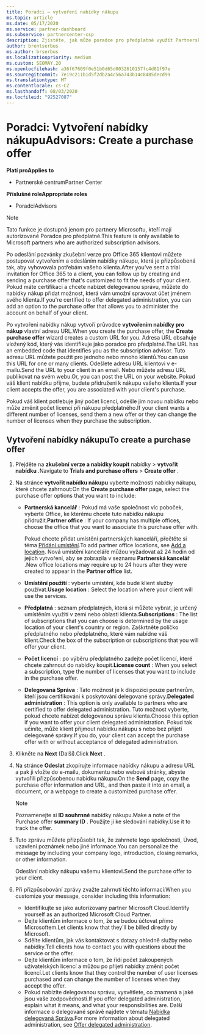```yaml
---
title: Poradci – vytvoření nabídky nákupu
ms.topic: article
ms.date: 05/17/2020
ms.service: partner-dashboard
ms.subservice: partnercenter-csp
description: Zjistěte, jak může poradce pro předplatné využít Partnerské centrum k vytvoření nabídky nákupu a vlastní adresy URL, které se mají zahrnout do zkušebních pozvánek Office 365.
author: brentserbus
ms.author: brserbus
ms.localizationpriority: medium
ms.custom: SEOMAY.20
ms.openlocfilehash: a36f67609f0e51b0d65d0032610157fc4d81f97e
ms.sourcegitcommit: 7e19c211b1d5f2db2a4c56a743b14c8485decd99
ms.translationtype: MT
ms.contentlocale: cs-CZ
ms.lasthandoff: 08/03/2020
ms.locfileid: "92527087"
---
```

# <a name="advisors-create-a-purchase-offer"></a><span data-ttu-id="fc8e0-103">Poradci: Vytvoření nabídky nákupu</span><span class="sxs-lookup"><span data-stu-id="fc8e0-103">Advisors: Create a purchase offer</span></span>

<span data-ttu-id="fc8e0-104">**Platí pro**</span><span class="sxs-lookup"><span data-stu-id="fc8e0-104">**Applies to**</span></span>

- <span data-ttu-id="fc8e0-105">Partnerské centrum</span><span class="sxs-lookup"><span data-stu-id="fc8e0-105">Partner Center</span></span>
 
<span data-ttu-id="fc8e0-106">**Příslušné role**</span><span class="sxs-lookup"><span data-stu-id="fc8e0-106">**Appropriate roles**</span></span>

- <span data-ttu-id="fc8e0-107">Poradci</span><span class="sxs-lookup"><span data-stu-id="fc8e0-107">Advisors</span></span>


> [!NOTE]
> <span data-ttu-id="fc8e0-108">Tato funkce je dostupná jenom pro partnery Microsoftu, kteří mají autorizované Poradce pro předplatné.</span><span class="sxs-lookup"><span data-stu-id="fc8e0-108">This feature is only available to Microsoft partners who are authorized subscription advisors.</span></span>

<span data-ttu-id="fc8e0-109">Po odeslání pozvánky zkušební verze pro Office 365 klientovi můžete postupovat vytvořením a odesláním nabídky nákupu, která je přizpůsobená tak, aby vyhovovala potřebám vašeho klienta.</span><span class="sxs-lookup"><span data-stu-id="fc8e0-109">After you've sent a trial invitation for Office 365 to a client, you can follow up by creating and sending a purchase offer that's customized to fit the needs of your client.</span></span> <span data-ttu-id="fc8e0-110">Pokud máte certifikaci a chcete nabízet delegovanou správu, můžete do nabídky nákup přidat možnost, která vám umožní spravovat účet jménem svého klienta.</span><span class="sxs-lookup"><span data-stu-id="fc8e0-110">If you're certified to offer delegated administration, you can add an option to the purchase offer that allows you to administer the account on behalf of your client.</span></span>

<span data-ttu-id="fc8e0-111">Po vytvoření nabídky nákup vytvoří průvodce **vytvořením nabídky pro nákup** vlastní adresu URL.</span><span class="sxs-lookup"><span data-stu-id="fc8e0-111">When you create the purchase offer, the **Create purchase offer** wizard creates a custom URL for you.</span></span> <span data-ttu-id="fc8e0-112">Adresa URL obsahuje vložený kód, který vás identifikuje jako poradce pro předplatné.</span><span class="sxs-lookup"><span data-stu-id="fc8e0-112">The URL has an embedded code that identifies you as the subscription advisor.</span></span> <span data-ttu-id="fc8e0-113">Tuto adresu URL můžete použít pro jednoho nebo mnoho klientů.</span><span class="sxs-lookup"><span data-stu-id="fc8e0-113">You can use this URL for one or many clients.</span></span> <span data-ttu-id="fc8e0-114">Odešlete adresu URL klientovi v e-mailu.</span><span class="sxs-lookup"><span data-stu-id="fc8e0-114">Send the URL to your client in an email.</span></span> <span data-ttu-id="fc8e0-115">Nebo můžete adresu URL publikovat na svém webu.</span><span class="sxs-lookup"><span data-stu-id="fc8e0-115">Or, you can post the URL on your website.</span></span> <span data-ttu-id="fc8e0-116">Pokud váš klient nabídku přijme, budete přidruženi k nákupu vašeho klienta.</span><span class="sxs-lookup"><span data-stu-id="fc8e0-116">If your client accepts the offer, you are associated with your client's purchase.</span></span>

<span data-ttu-id="fc8e0-117">Pokud váš klient potřebuje jiný počet licencí, odešle jim novou nabídku nebo může změnit počet licencí při nákupu předplatného.</span><span class="sxs-lookup"><span data-stu-id="fc8e0-117">If your client wants a different number of licenses, send them a new offer or they can change the number of licenses when they purchase the subscription.</span></span>

## <a name="to-create-a-purchase-offer"></a><span data-ttu-id="fc8e0-118">Vytvoření nabídky nákupu</span><span class="sxs-lookup"><span data-stu-id="fc8e0-118">To create a purchase offer</span></span>

1. <span data-ttu-id="fc8e0-119">Přejděte na **zkušební verze a nabídky koupit** nabídky  >  **vytvořit nabídku** .</span><span class="sxs-lookup"><span data-stu-id="fc8e0-119">Navigate to **Trials and purchase offers** > **Create offer** .</span></span>

2. <span data-ttu-id="fc8e0-120">Na stránce **vytvořit nabídku nákupu** vyberte možnosti nabídky nákupu, které chcete zahrnout:</span><span class="sxs-lookup"><span data-stu-id="fc8e0-120">On the **Create purchase offer** page, select the purchase offer options that you want to include:</span></span>

    - <span data-ttu-id="fc8e0-121">**Partnerská kancelář** : Pokud má vaše společnost víc poboček, vyberte Office, ke kterému chcete tuto nabídku nákupu přidružit.</span><span class="sxs-lookup"><span data-stu-id="fc8e0-121">**Partner office** : If your company has multiple offices, choose the office that you want to associate this purchase offer with.</span></span>

        <span data-ttu-id="fc8e0-122">Pokud chcete přidat umístění partnerských kanceláří, přečtěte si téma [Přidání umístění](manage-locations.md).</span><span class="sxs-lookup"><span data-stu-id="fc8e0-122">To add partner office locations, see [Add a location](manage-locations.md).</span></span> <span data-ttu-id="fc8e0-123">Nová umístění kanceláře můžou vyžadovat až 24 hodin od jejich vytvoření, aby se zobrazila v seznamu **Partnerská kancelář** .</span><span class="sxs-lookup"><span data-stu-id="fc8e0-123">New office locations may require up to 24 hours after they were created to appear in the **Partner office** list.</span></span>

    - <span data-ttu-id="fc8e0-124">**Umístění použití** : vyberte umístění, kde bude klient služby používat.</span><span class="sxs-lookup"><span data-stu-id="fc8e0-124">**Usage location** : Select the location where your client will use the services.</span></span>
    - <span data-ttu-id="fc8e0-125">**Předplatná** : seznam předplatných, která si můžete vybrat, je určený umístěním využití v zemi nebo oblasti klienta.</span><span class="sxs-lookup"><span data-stu-id="fc8e0-125">**Subscriptions** : The list of subscriptions that you can choose is determined by the usage location of your client's country or region.</span></span> <span data-ttu-id="fc8e0-126">Zaškrtněte políčko předplatného nebo předplatného, které vám nabídne váš klient.</span><span class="sxs-lookup"><span data-stu-id="fc8e0-126">Check the box of the subscription or subscriptions that you will offer your client.</span></span>
    - <span data-ttu-id="fc8e0-127">**Počet licencí** : po výběru předplatného zadejte počet licencí, které chcete zahrnout do nabídky koupit.</span><span class="sxs-lookup"><span data-stu-id="fc8e0-127">**License count** : When you select a subscription, type the number of licenses that you want to include in the purchase offer.</span></span>
    - <span data-ttu-id="fc8e0-128">**Delegovaná Správa** : Tato možnost je k dispozici pouze partnerům, kteří jsou certifikováni k poskytování delegované správy.</span><span class="sxs-lookup"><span data-stu-id="fc8e0-128">**Delegated administration** : This option is only available to partners who are certified to offer delegated administration.</span></span> <span data-ttu-id="fc8e0-129">Tuto možnost vyberte, pokud chcete nabízet delegovanou správu klienta.</span><span class="sxs-lookup"><span data-stu-id="fc8e0-129">Choose this option if you want to offer your client delegated administration.</span></span> <span data-ttu-id="fc8e0-130">Pokud tak učiníte, může klient přijmout nabídku nákupu s nebo bez přijetí delegované správy.</span><span class="sxs-lookup"><span data-stu-id="fc8e0-130">If you do, your client can accept the purchase offer with or without acceptance of delegated administration.</span></span>

3. <span data-ttu-id="fc8e0-131">Klikněte na **Next** (Další).</span><span class="sxs-lookup"><span data-stu-id="fc8e0-131">Click **Next** .</span></span>

4. <span data-ttu-id="fc8e0-132">Na stránce **Odeslat** zkopírujte informace nabídky nákupu a adresu URL a pak ji vložte do e-mailu, dokumentu nebo webové stránky, abyste vytvořili přizpůsobenou nabídku nákupu.</span><span class="sxs-lookup"><span data-stu-id="fc8e0-132">On the **Send** page, copy the purchase offer information and URL, and then paste it into an email, a document, or a webpage to create a customized purchase offer.</span></span>

    > [!NOTE]
    > <span data-ttu-id="fc8e0-133">Poznamenejte si **ID souhrnné** nabídky nákupu.</span><span class="sxs-lookup"><span data-stu-id="fc8e0-133">Make a note of the Purchase offer **summary ID** .</span></span> <span data-ttu-id="fc8e0-134">Použijte ji ke sledování nabídky.</span><span class="sxs-lookup"><span data-stu-id="fc8e0-134">Use it to track the offer.</span></span>

5. <span data-ttu-id="fc8e0-135">Tuto zprávu můžete přizpůsobit tak, že zahrnete logo společnosti, Úvod, uzavření poznámek nebo jiné informace.</span><span class="sxs-lookup"><span data-stu-id="fc8e0-135">You can personalize the message by including your company logo, introduction, closing remarks, or other information.</span></span>

    <span data-ttu-id="fc8e0-136">Odeslání nabídky nákupu vašemu klientovi.</span><span class="sxs-lookup"><span data-stu-id="fc8e0-136">Send the purchase offer to your client.</span></span>

6. <span data-ttu-id="fc8e0-137">Při přizpůsobování zprávy zvažte zahrnutí těchto informací:</span><span class="sxs-lookup"><span data-stu-id="fc8e0-137">When you customize your message, consider including this information:</span></span>

    - <span data-ttu-id="fc8e0-138">Identifikujte se jako autorizovaný partner Microsoft Cloud.</span><span class="sxs-lookup"><span data-stu-id="fc8e0-138">Identify yourself as an authorized Microsoft Cloud Partner.</span></span>
    - <span data-ttu-id="fc8e0-139">Dejte klientům informace o tom, že se budou účtovat přímo Microsoftem.</span><span class="sxs-lookup"><span data-stu-id="fc8e0-139">Let clients know that they'll be billed directly by Microsoft.</span></span>
    - <span data-ttu-id="fc8e0-140">Sdělte klientům, jak vás kontaktovat s dotazy ohledně služby nebo nabídky.</span><span class="sxs-lookup"><span data-stu-id="fc8e0-140">Tell clients how to contact you with questions about the service or the offer.</span></span>
    - <span data-ttu-id="fc8e0-141">Dejte klientům informace o tom, že řídí počet zakoupených uživatelských licencí a můžou po přijetí nabídky změnit počet licencí.</span><span class="sxs-lookup"><span data-stu-id="fc8e0-141">Let clients know that they control the number of user licenses purchased and can change the number of licenses when they accept the offer.</span></span>
    - <span data-ttu-id="fc8e0-142">Pokud nabízíte delegovanou správu, vysvětlete, co znamená a jaké jsou vaše zodpovědnosti.</span><span class="sxs-lookup"><span data-stu-id="fc8e0-142">If you offer delegated administration, explain what it means, and what your responsibilities are.</span></span> <span data-ttu-id="fc8e0-143">Další informace o delegované správě najdete v tématu [Nabídka delegovaná Správa](customers-revoke-admin-privileges.md).</span><span class="sxs-lookup"><span data-stu-id="fc8e0-143">For more information about delegated administration, see [Offer delegated administration](customers-revoke-admin-privileges.md).</span></span>
